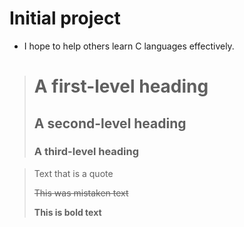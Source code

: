# Initial project

-  I hope to help others learn C languages effectively.

> # A first-level heading
> ## A second-level heading
> ### A third-level heading

> Text that is a quote
>
> ~~This was mistaken text~~
>
> **This is bold text**
